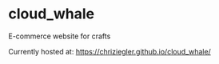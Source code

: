 # cloud_whale
E-commerce website for crafts

Currently hosted at: https://chriziegler.github.io/cloud_whale/
